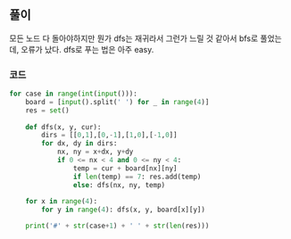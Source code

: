 ## 풀이

모든 노드 다 돌아야하지만 뭔가 dfs는 재귀라서 그런가 느릴 것 같아서 bfs로 풀었는데, 오류가 났다. dfs로 푸는 법은 아주 easy.  


### 코드
```python
for case in range(int(input())):
    board = [input().split(' ') for _ in range(4)]
    res = set()
    
    def dfs(x, y, cur):
        dirs = [[0,1],[0,-1],[1,0],[-1,0]]
        for dx, dy in dirs:
            nx, ny = x+dx, y+dy
            if 0 <= nx < 4 and 0 <= ny < 4:
                temp = cur + board[nx][ny]
                if len(temp) == 7: res.add(temp)
                else: dfs(nx, ny, temp)
    
    for x in range(4):
        for y in range(4): dfs(x, y, board[x][y])

    print('#' + str(case+1) + ' ' + str(len(res)))
```
